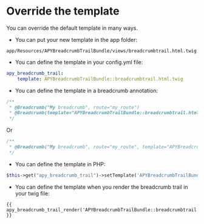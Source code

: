 # Override the template
You can override the default template in many ways.

 - You can put your new template in the app folder:

`app/Resources/APYBreadcrumbTrailBundle/views/breadcrumbtrail.html.twig`

 - You can define the template in your config.yml file:

```yaml
apy_breadcrumb_trail:
    template: APYBreadcrumbTrailBundle::breadcrumbtrail.html.twig
```

 - You can define the template in a breadcrumb annotation:

```php
/**
 * @Breadcrumb("My breadcrumb", route="my_route")
 * @Breadcrumb(template="APYBreadcrumbTrailBundle::breadcrumbtrail.html.twig")
 */
```

Or

```php
/**
 * @Breadcrumb("My breadcrumb", route="my_route", template="APYBreadcrumbTrailBundle::breadcrumbtrail.html.twig")
 */
```

 - You can define the template in PHP:

```php
$this->get("apy_breadcrumb_trail")->setTemplate('APYBreadcrumbTrailBundle::breadcrumbtrail.html.twig');
```

 - You can define the template when you render the breadcrumb trail in your twig file:

```twig
{{ apy_breadcrumb_trail_render('APYBreadcrumbTrailBundle::breadcrumbtrail.html.twig') }}
```